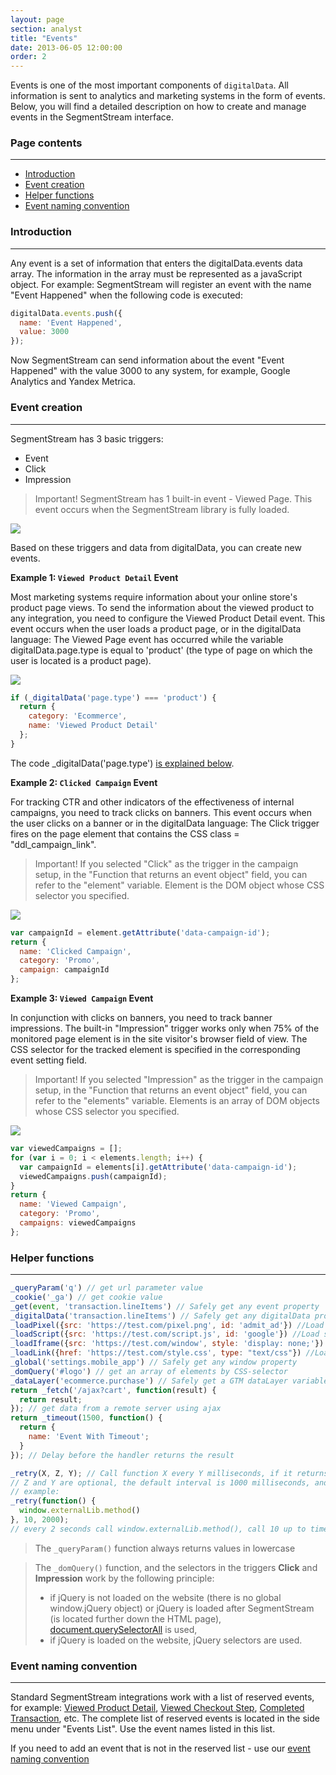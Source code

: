 ```yaml
---
layout: page
section: analyst
title: "Events"
date: 2013-06-05 12:00:00
order: 2
---
```


Events is one of the most important components of `digitalData`. All information is sent to analytics and marketing systems in the form of events. Below, you will find a detailed description on how to create and manage events in the SegmentStream interface.

### Page contents
------
<ul class="page-navigation">
  <li><a href="#0">Introduction</a></li>
  <li><a href="#1">Event creation</a></li>
  <li><a href="#3">Helper functions</a></li>
  <li><a href="#4">Event naming convention</a></li>
</ul>

### <a name="0"></a>Introduction
------
Any event is a set of information that enters the digitalData.events data array. The information in the array must be represented as a javaScript object.
For example: SegmentStream will register an event with the name "Event Happened" when the following code is executed:
```javascript
digitalData.events.push({
  name: 'Event Happened',
  value: 3000
});
```
Now SegmentStream can send information about the event "Event Happened" with the value 3000 to any system, for example, Google Analytics and Yandex Metrica.

### <a name="1"></a>Event creation
------
SegmentStream has 3 basic triggers:
* Event
* Click
* Impression

>Important! SegmentStream has 1 built-in event - Viewed Page. This event occurs when the SegmentStream library is fully loaded.

![](/img/events.1.png)

Based on these triggers and data from digitalData, you can create new events.


**Example 1: `Viewed Product Detail` Event**

Most marketing systems require information about your online store's product page views. To send the information about the viewed product to any integration, you need to configure the Viewed Product Detail event. This event occurs when the user loads a product page, or in the digitalData language: The Viewed Page event has occurred while the variable digitalData.page.type is equal to 'product' (the type of page on which the user is located is a product page).

![](/img/events.2.png)

```javascript
if (_digitalData('page.type') === 'product') {
  return {
    category: 'Ecommerce',
    name: 'Viewed Product Detail'
  };
}
```
The code _digitalData('page.type') [is explained below](#3).


**Example 2: `Clicked Campaign` Event**

For tracking CTR and other indicators of the effectiveness of internal campaigns, you need to track clicks on banners. This event occurs when the user clicks on a banner or in the digitalData language: The Click trigger fires on the page element that contains the CSS class = "ddl_campaign_link".
> Important! If you selected "Click" as the trigger in the campaign setup, in the "Function that returns an event object" field, you can refer to the "element" variable. Element is the DOM object whose CSS selector you specified.

![](/img/events.3.png)

```javascript
var campaignId = element.getAttribute('data-campaign-id');
return {
  name: 'Clicked Campaign',
  category: 'Promo',
  campaign: campaignId
};
```

**Example 3: `Viewed Campaign` Event**

In conjunction with clicks on banners, you need to track banner impressions. The built-in "Impression" trigger works only when 75% of the monitored page element is in the site visitor's browser field of view. The CSS selector for the tracked element is specified in the corresponding event setting field.
> Important! If you selected "Impression" as the trigger in the campaign setup, in the "Function that returns an event object" field, you can refer to the "elements" variable. Elements is an array of DOM objects whose CSS selector you specified.

![](/img/events.4.png)

```javascript
var viewedCampaigns = [];
for (var i = 0; i < elements.length; i++) {
  var campaignId = elements[i].getAttribute('data-campaign-id');
  viewedCampaigns.push(campaignId);
}
return {
  name: 'Viewed Campaign',
  category: 'Promo',
  campaigns: viewedCampaigns
};
```

### <a name="3"></a>Helper functions
------
```javascript
_queryParam('q') // get url parameter value
_cookie('_ga') // get cookie value
_get(event, 'transaction.lineItems') // Safely get any event property
_digitalData('transaction.lineItems') // Safely get any digitalData property
_loadPixel({src: 'https://test.com/pixel.png', id: 'admit_ad'}) //Load pixel. Any number of attributes is supported
_loadScript({src: 'https://test.com/script.js', id: 'google'}) //Load script. Any number of attributes is supported
_loadIframe({src: 'https://test.com/window', style: 'display: none;'}) //Load iframe. Any number of attributes is supported
_loadLink({href: 'https://test.com/style.css', type: "text/css"}) //Load styles through tag link. Any number of attributes is supported
_global('settings.mobile_app') // Safely get any window property
_domQuery('#logo') // get an array of elements by CSS-selector
_dataLayer('ecommerce.purchase') // Safely get a GTM dataLayer variable
return _fetch('/ajax?cart', function(result) {
  return result;
}); // get data from a remote server using ajax
return _timeout(1500, function() {
  return {
    name: 'Event With Timeout';
  }
}); // Delay before the handler returns the result

_retry(X, Z, Y); // Call function X every Y milliseconds, if it returns an error, try again up to Z times.
// Z and Y are optional, the default interval is 1000 milliseconds, and the default try count is 5
// example:
_retry(function() {
  window.externalLib.method()
}, 10, 2000);
// every 2 seconds call window.externalLib.method(), call 10 up to times if it returns an error.
```

> The `_queryParam()` function always returns values in lowercase

> The `_domQuery()` function, and the selectors in the triggers **Click** and **Impression** work by the following principle:
>  - if jQuery is not loaded on the website (there is no global window.jQuery object) or jQuery is loaded after SegmentStream (is located further down the HTML page), [document.querySelectorAll](https://developer.mozilla.org/en-US/docs/Web/API/Document/querySelectorAll) is used,
>  - if jQuery is loaded on the website, jQuery selectors are used.

### <a name="4"></a>Event naming convention
------
Standard SegmentStream integrations work with a list of reserved events, for example: [Viewed Product Detail](/events/viewed-product-detail), [Viewed Checkout Step](/events/viewed-checkout-step), [Completed Transaction](/events/completed-transaction), etc.
The complete list of reserved events is located in the side menu under "Events List". Use the event names listed in this list.

If you need to add an event that is not in the reserved list - use our [event naming convention](/for-developer/naming)
